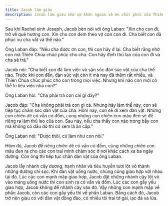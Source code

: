 ```yaml
---
title: Jacob làm giàu
description: Jacob làm giàu nhờ sự khôn ngoan và ơn chúc phúc của Thiên Chúa, phân chia đàn vật với Laban, dùng mẹo để tăng đàn vật của mình, trở nên giàu có và có nhiều tôi tớ.
---
```


Sau khi Rachel sinh Joseph, Jacob bèn nói với ông Laban: "Xin cho con đi, trở về quê hương con. Xin cho con đem theo vợ con con đi. Cha biết con đã phục vụ cha vất vả thế nào."

Ông Laban đáp: "Nếu cha được ơn con, thì con hãy ở lại. Cha biết rằng nhờ con mà Thiên Chúa chúc phúc cho cha. Con hãy định thù lao của con đi và cha sẽ trả."

Jacob nói: "Cha biết con đã làm việc và săn sóc đàn súc vật của cha thế nào. Trước khi con đến, đàn súc vật còn ít mà nay đã thêm rất nhiều, và Thiên Chúa chúc phúc cho con trong mọi việc. Nhưng khi nào con mới có thể lo liệu việc nhà con?"

Ông Laban hỏi: "Cha phải trả con cái gì đây?"

Jacob đáp: "Cha không phải trả con gì cả. Nhưng hãy làm thế này, con sẽ tiếp tục chăm sóc đàn vật của cha. Hôm nay, con sẽ đi xem đàn vật. Những con chiên dê có vằn có đốm, cùng những con chiên con màu đen sẽ để riêng ra làm thù lao của con. Sau này, nếu cha thấy con nào trong bầy con mà không có dấu đó thì cứ xem là ăn cắp."

Ông Laban nói: "Được thôi, cứ làm như con nói."

Hôm đó, Jacob để riêng chiên dê có vằn có đốm, cùng những chiên con màu đen ra cho các con trai mình chăm sóc ở nơi khác cách xa ba ngày đường. Còn ông thì tiếp tục chăn đàn vật của ông Laban.

Jacob lấy nhành cây dương, hạnh nhân và tiêu huyền tươi lột vỏ thành những đường chỉ sọc. Khi đàn vật uống nước, chúng cũng giao hợp với nhau tại đó. Lúc các con mạnh mập giao hợp, Jacob đặt những nhành cây lột vỏ vào máng uống nước thì con sinh ra có vằn và đốm. Lúc các con gầy yếu giao hợp, Jacob không để nhành cây vào đó. Vậy những con mạnh mập về phần Jacob, còn các con gầy yếu thì về phần Laban. Bằng cách đó, Jacob trở nên giàu có với đàn vật đông đảo, có nhiều tôi trai tớ gái, lạc đà và lừa.